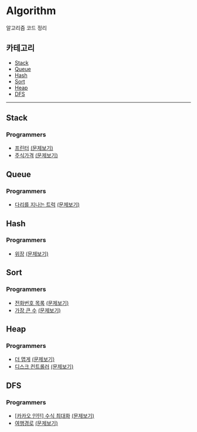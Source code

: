 # Algorithm
알고리즘 코드 정리

## 카테고리
- [Stack](#stack)
- [Queue](#queue)
- [Hash](#hash)
- [Sort](#sort)
- [Heap](#heap)
- [DFS](#dfs)

---

## Stack
### Programmers
- [프린터](https://github.com/MoNireu/Algorithm/blob/main/stack/programmers/42587.py) [(문제보기)](https://programmers.co.kr/learn/courses/30/lessons/42587)
- [주식가격](https://github.com/MoNireu/Algorithm/blob/main/stack/programmers/42584.py) [(문제보기)](https://programmers.co.kr/learn/courses/30/lessons/42584)


## Queue
### Programmers
- [다리를 지나는 트럭](https://github.com/MoNireu/Algorithm/blob/main/queue/programmers/42583.py) [(문제보기)](https://programmers.co.kr/learn/courses/30/lessons/42583#)

## Hash
### Programmers
- [위장](https://github.com/MoNireu/Algorithm/blob/main/hash/programmers/42578.py) [(문제보기)](https://programmers.co.kr/learn/courses/30/lessons/42578)

## Sort
### Programmers
- [전화번호 목록](https://github.com/MoNireu/Algorithm/blob/main/sort/programmers/42577.py) [(문제보기)](https://programmers.co.kr/learn/courses/30/lessons/42577)
- [가장 큰 수](https://github.com/MoNireu/Algorithm/blob/main/sort/programmers/42746.py) [(문제보기)](https://programmers.co.kr/learn/courses/30/lessons/42746)

## Heap
### Programmers
- [더 맵게](https://github.com/MoNireu/Algorithm/blob/main/heap/programmers/42626.py) [(문제보기)](https://programmers.co.kr/learn/courses/30/lessons/42626)
- [디스크 컨트롤러](https://github.com/MoNireu/Algorithm/blob/main/heap/programmers/42627.py) [(문제보기)](https://programmers.co.kr/learn/courses/30/lessons/42627)


## DFS
### Programmers
- [[카카오 인턴] 수식 최대화](https://github.com/MoNireu/Algorithm/blob/main/dfs/Programmers/67257.py) [(문제보기)](https://programmers.co.kr/learn/courses/30/lessons/67257)
- [여행경로](https://github.com/MoNireu/Algorithm/blob/main/dfs/Programmers/43164.py) [(문제보기)](https://programmers.co.kr/learn/courses/30/lessons/43164#)




